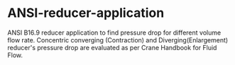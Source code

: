 # ANSI-reducer-application
ANSI B16.9 reducer application to find pressure drop for different volume flow rate. 
Concentric converging (Contraction) and Diverging(Enlargement) reducer's pressure drop are evaluated as per Crane Handbook for Fluid Flow.
